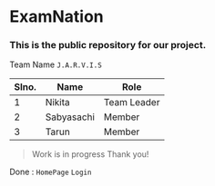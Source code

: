 # ExamNation

### This is the public repository for our project.


Team Name `J.A.R.V.I.S`


|Slno.|Name|Role|
|---|---|---|
|1|Nikita|Team Leader|
|2|Sabyasachi|Member|
|3|Tarun|Member|

>Work is in progress Thank you!

Done :
`HomePage`
`Login`

